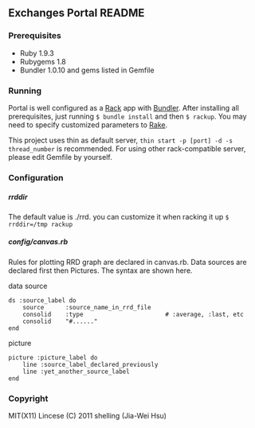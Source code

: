 ## Exchanges Portal README


### Prerequisites

+ Ruby 1.9.3 
+ Rubygems 1.8
+ Bundler 1.0.10 and gems listed in Gemfile

### Running
Portal is well configured as a [Rack](http://rack.rubyforge.org/) app with [Bundler](http://gembundler.com). 
After installing all prerequisites, just running ` $ bundle install ` and then ` $ rackup `. You may need to
specify customized parameters to [Rake](http://rack.rubyforge.org/).

This project uses thin as default server, `thin start -p [port] -d -s thread_number` is recommended. For using other
rack-compatible server, please edit Gemfile by yourself.

### Configuration

##### rrddir 
The default value is ./rrd.
you can customize it when racking it up `$ rrddir=/tmp rackup` 

##### config/canvas.rb
Rules for plotting RRD graph are declared in canvas.rb. Data sources are declared first then Pictures.
The syntax are shown here.

data source

    ds :source_label do
        source      :source_name_in_rrd_file
        consolid    :type                       # :average, :last, etc
        consolid    "#......"
    end

picture

    picture :picture_label do
        line :source_label_declared_previously
        line :yet_another_source_label
    end



### Copyright
MIT(X11) Lincese (C) 2011 shelling (Jia-Wei Hsu)
